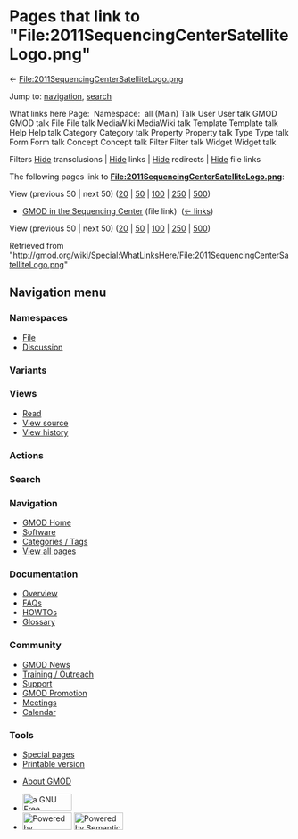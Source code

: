 <div id="mw-page-base" class="noprint">

</div>

<div id="mw-head-base" class="noprint">

</div>

<div id="content" class="mw-body" role="main">

<span id="top"></span>

<div id="mw-js-message" style="display:none;">

</div>



# <span dir="auto">Pages that link to "File:2011SequencingCenterSatelliteLogo.png"</span>

<div id="bodyContent">

<div id="contentSub">

←
[File:2011SequencingCenterSatelliteLogo.png](/wiki/File:2011SequencingCenterSatelliteLogo.png "File:2011SequencingCenterSatelliteLogo.png")

</div>

<div id="jump-to-nav" class="mw-jump">

Jump to: [navigation](#mw-navigation), [search](#p-search)

</div>

<div id="mw-content-text">

What links here Page:  Namespace:  all (Main) Talk User User talk GMOD
GMOD talk File File talk MediaWiki MediaWiki talk Template Template talk
Help Help talk Category Category talk Property Property talk Type Type
talk Form Form talk Concept Concept talk Filter Filter talk Widget
Widget talk

Filters
[Hide](/mediawiki/index.php?title=Special:WhatLinksHere/File:2011SequencingCenterSatelliteLogo.png&hidetrans=1 "Special:WhatLinksHere/File:2011SequencingCenterSatelliteLogo.png")
transclusions \|
[Hide](/mediawiki/index.php?title=Special:WhatLinksHere/File:2011SequencingCenterSatelliteLogo.png&hidelinks=1 "Special:WhatLinksHere/File:2011SequencingCenterSatelliteLogo.png")
links \|
[Hide](/mediawiki/index.php?title=Special:WhatLinksHere/File:2011SequencingCenterSatelliteLogo.png&hideredirs=1 "Special:WhatLinksHere/File:2011SequencingCenterSatelliteLogo.png")
redirects \|
[Hide](/mediawiki/index.php?title=Special:WhatLinksHere/File:2011SequencingCenterSatelliteLogo.png&hideimages=1 "Special:WhatLinksHere/File:2011SequencingCenterSatelliteLogo.png")
file links

The following pages link to
**[File:2011SequencingCenterSatelliteLogo.png](/wiki/File:2011SequencingCenterSatelliteLogo.png "File:2011SequencingCenterSatelliteLogo.png")**:

View (previous 50 \| next 50)
([20](/mediawiki/index.php?title=Special:WhatLinksHere/File:2011SequencingCenterSatelliteLogo.png&limit=20 "Special:WhatLinksHere/File:2011SequencingCenterSatelliteLogo.png")
\|
[50](/mediawiki/index.php?title=Special:WhatLinksHere/File:2011SequencingCenterSatelliteLogo.png&limit=50 "Special:WhatLinksHere/File:2011SequencingCenterSatelliteLogo.png")
\|
[100](/mediawiki/index.php?title=Special:WhatLinksHere/File:2011SequencingCenterSatelliteLogo.png&limit=100 "Special:WhatLinksHere/File:2011SequencingCenterSatelliteLogo.png")
\|
[250](/mediawiki/index.php?title=Special:WhatLinksHere/File:2011SequencingCenterSatelliteLogo.png&limit=250 "Special:WhatLinksHere/File:2011SequencingCenterSatelliteLogo.png")
\|
[500](/mediawiki/index.php?title=Special:WhatLinksHere/File:2011SequencingCenterSatelliteLogo.png&limit=500 "Special:WhatLinksHere/File:2011SequencingCenterSatelliteLogo.png"))

- [GMOD in the Sequencing
  Center](/wiki/GMOD_in_the_Sequencing_Center "GMOD in the Sequencing Center")
  (file link) ‎ <span class="mw-whatlinkshere-tools">([←
  links](/mediawiki/index.php?title=Special:WhatLinksHere&target=GMOD+in+the+Sequencing+Center "Special:WhatLinksHere"))</span>

View (previous 50 \| next 50)
([20](/mediawiki/index.php?title=Special:WhatLinksHere/File:2011SequencingCenterSatelliteLogo.png&limit=20 "Special:WhatLinksHere/File:2011SequencingCenterSatelliteLogo.png")
\|
[50](/mediawiki/index.php?title=Special:WhatLinksHere/File:2011SequencingCenterSatelliteLogo.png&limit=50 "Special:WhatLinksHere/File:2011SequencingCenterSatelliteLogo.png")
\|
[100](/mediawiki/index.php?title=Special:WhatLinksHere/File:2011SequencingCenterSatelliteLogo.png&limit=100 "Special:WhatLinksHere/File:2011SequencingCenterSatelliteLogo.png")
\|
[250](/mediawiki/index.php?title=Special:WhatLinksHere/File:2011SequencingCenterSatelliteLogo.png&limit=250 "Special:WhatLinksHere/File:2011SequencingCenterSatelliteLogo.png")
\|
[500](/mediawiki/index.php?title=Special:WhatLinksHere/File:2011SequencingCenterSatelliteLogo.png&limit=500 "Special:WhatLinksHere/File:2011SequencingCenterSatelliteLogo.png"))

</div>

<div class="printfooter">

Retrieved from
"<http://gmod.org/wiki/Special:WhatLinksHere/File:2011SequencingCenterSatelliteLogo.png>"

</div>

<div id="catlinks" class="catlinks catlinks-allhidden">

</div>

<div class="visualClear">

</div>

</div>

</div>

<div id="mw-navigation">

## Navigation menu

<div id="mw-head">



<div id="left-navigation">

<div id="p-namespaces" class="vectorTabs" role="navigation"
aria-labelledby="p-namespaces-label">

### Namespaces

- <span id="ca-nstab-image"><a href="/wiki/File:2011SequencingCenterSatelliteLogo.png" accesskey="c"
  title="View the file page [c]">File</a></span>
- <span id="ca-talk"><a
  href="/mediawiki/index.php?title=File_talk:2011SequencingCenterSatelliteLogo.png&amp;action=edit&amp;redlink=1"
  accesskey="t"
  title="Discussion about the content page [t]">Discussion</a></span>

</div>

<div id="p-variants" class="vectorMenu emptyPortlet" role="navigation"
aria-labelledby="p-variants-label">

### 

### Variants[](#)

<div class="menu">

</div>

</div>

</div>

<div id="right-navigation">

<div id="p-views" class="vectorTabs" role="navigation"
aria-labelledby="p-views-label">

### Views

- <span id="ca-view">[Read](/wiki/File:2011SequencingCenterSatelliteLogo.png)</span>
- <span id="ca-viewsource"><a
  href="/mediawiki/index.php?title=File:2011SequencingCenterSatelliteLogo.png&amp;action=edit"
  accesskey="e" title="This page is protected.
  You can view its source [e]">View source</a></span>
- <span id="ca-history"><a
  href="/mediawiki/index.php?title=File:2011SequencingCenterSatelliteLogo.png&amp;action=history"
  accesskey="h" title="Past revisions of this page [h]">View history</a></span>

</div>

<div id="p-cactions" class="vectorMenu emptyPortlet" role="navigation"
aria-labelledby="p-cactions-label">

### Actions[](#)

<div class="menu">

</div>

</div>

<div id="p-search" role="search">

### Search

<div id="simpleSearch">

</div>

</div>

</div>

</div>

<div id="mw-panel">

<div id="p-logo" role="banner">

<a href="/wiki/Main_Page"
style="background-image: url(http://gmod.org/images/GMOD-cogs.png);"
title="Visit the main page"></a>

</div>

<div id="p-Navigation" class="portal" role="navigation"
aria-labelledby="p-Navigation-label">

### Navigation

<div class="body">

- <span id="n-GMOD-Home">[GMOD Home](/wiki/Main_Page)</span>
- <span id="n-Software">[Software](/wiki/GMOD_Components)</span>
- <span id="n-Categories-.2F-Tags">[Categories /
  Tags](/wiki/Categories)</span>
- <span id="n-View-all-pages">[View all
  pages](/wiki/Special:AllPages)</span>

</div>

</div>

<div id="p-Documentation" class="portal" role="navigation"
aria-labelledby="p-Documentation-label">

### Documentation

<div class="body">

- <span id="n-Overview">[Overview](/wiki/Overview)</span>
- <span id="n-FAQs">[FAQs](/wiki/Category:FAQ)</span>
- <span id="n-HOWTOs">[HOWTOs](/wiki/Category:HOWTO)</span>
- <span id="n-Glossary">[Glossary](/wiki/Glossary)</span>

</div>

</div>

<div id="p-Community" class="portal" role="navigation"
aria-labelledby="p-Community-label">

### Community

<div class="body">

- <span id="n-GMOD-News">[GMOD News](/wiki/GMOD_News)</span>
- <span id="n-Training-.2F-Outreach">[Training /
  Outreach](/wiki/Training_and_Outreach)</span>
- <span id="n-Support">[Support](/wiki/Support)</span>
- <span id="n-GMOD-Promotion">[GMOD
  Promotion](/wiki/GMOD_Promotion)</span>
- <span id="n-Meetings">[Meetings](/wiki/Meetings)</span>
- <span id="n-Calendar">[Calendar](/wiki/Calendar)</span>

</div>

</div>

<div id="p-tb" class="portal" role="navigation"
aria-labelledby="p-tb-label">

### Tools

<div class="body">

- <span id="t-specialpages"><a href="/wiki/Special:SpecialPages" accesskey="q"
  title="A list of all special pages [q]">Special pages</a></span>
- <span id="t-print"><a
  href="/mediawiki/index.php?title=Special:WhatLinksHere/File:2011SequencingCenterSatelliteLogo.png&amp;printable=yes"
  rel="alternate" accesskey="p"
  title="Printable version of this page [p]">Printable version</a></span>

</div>

</div>

</div>

</div>

<div id="footer" role="contentinfo">

- <span id="footer-places-about">[About
  GMOD](/wiki/GMOD:About "GMOD:About")</span>

<!-- -->

- <span id="footer-copyrightico">[<img src="http://www.gnu.org/graphics/gfdl-logo-small.png" width="88"
  height="31" alt="a GNU Free Documentation License" />](http://www.gnu.org/licenses/fdl-1.3.html)</span>
- <span id="footer-poweredbyico">[<img src="/mediawiki/skins/common/images/poweredby_mediawiki_88x31.png"
  width="88" height="31" alt="Powered by MediaWiki" />](//www.mediawiki.org/)
  [<img
  src="/mediawiki/extensions/SemanticMediaWiki/includes/../resources/images/smw_button.png"
  width="88" height="31" alt="Powered by Semantic MediaWiki" />](https://www.semantic-mediawiki.org/wiki/Semantic_MediaWiki)</span>

<div style="clear:both">

</div>

</div>
